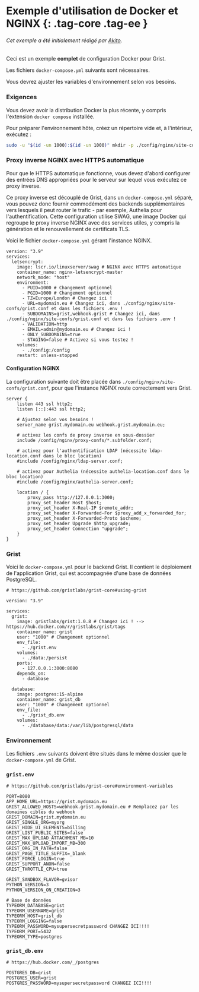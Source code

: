 Exemple d'utilisation de Docker et NGINX {: .tag-core .tag-ee }
====

###### Cet exemple a été initialement rédigé par [Akito](https://github.com/theAkito).

Ceci est un exemple **complet** de configuration Docker pour Grist.

Les fichiers `docker-compose.yml` suivants sont nécessaires.

Vous devrez ajuster les variables d'environnement selon vos besoins.

### Exigences

Vous devez avoir la distribution Docker la plus récente, y compris l'extension `docker compose` installée.

Pour préparer l'environnement hôte, créez un répertoire vide et, à l'intérieur, exécutez :

```bash
sudo -u "$(id -un 1000):$(id -un 1000)" mkdir -p ./config/nginx/site-confs ./data ./database/data
```

### Proxy inverse NGINX avec HTTPS automatique

Pour que le HTTPS automatique fonctionne, vous devez d'abord configurer des entrées DNS appropriées pour le serveur sur lequel vous exécutez ce proxy inverse.

Ce proxy inverse est découplé de Grist, dans un `docker-compose.yml` séparé, vous pouvez donc fournir commodément des backends supplémentaires vers lesquels il peut router le trafic - par exemple, Authelia pour l'authentification.
Cette configuration utilise SWAG, une image Docker qui regroupe le proxy inverse NGINX avec des services utiles, y compris la génération et le renouvellement de certificats TLS.

Voici le fichier `docker-compose.yml` gérant l'instance NGINX.
```docker
version: "3.9"
services:
  letsencrypt:
    image: lscr.io/linuxserver/swag # NGINX avec HTTPS automatique
    container_name: nginx-letsencrypt-master
    network_mode: "host"
    environment:
      - PUID=1000 # Changement optionnel
      - PGID=1000 # Changement optionnel
      - TZ=Europe/London # Changez ici !
      - URL=mydomain.eu # Changez ici, dans ./config/nginx/site-confs/grist.conf et dans les fichiers .env !
      - SUBDOMAINS=grist,webhook.grist # Changez ici, dans ./config/nginx/site-confs/grist.conf et dans les fichiers .env !
      - VALIDATION=http
      - EMAIL=admin@mydomain.eu # Changez ici !
      - ONLY_SUBDOMAINS=true
      - STAGING=false # Activez si vous testez !
    volumes:
      - ./config:/config
    restart: unless-stopped
```

#### Configuration NGINX

La configuration suivante doit être placée dans `./config/nginx/site-confs/grist.conf`, pour que l'instance NGINX route correctement vers Grist.
```nginx
server {
    listen 443 ssl http2;
    listen [::]:443 ssl http2;

    # Ajustez selon vos besoins !
    server_name grist.mydomain.eu webhook.grist.mydomain.eu;

    # activez les confs de proxy inverse en sous-dossier
    include /config/nginx/proxy-confs/*.subfolder.conf;

    # activez pour l'authentification LDAP (nécessite ldap-location.conf dans le bloc location)
    #include /config/nginx/ldap-server.conf;

    # activez pour Authelia (nécessite authelia-location.conf dans le bloc location)
    #include /config/nginx/authelia-server.conf;

    location / {
        proxy_pass http://127.0.0.1:3000;
        proxy_set_header Host $host;
        proxy_set_header X-Real-IP $remote_addr;
        proxy_set_header X-Forwarded-For $proxy_add_x_forwarded_for;
        proxy_set_header X-Forwarded-Proto $scheme;
        proxy_set_header Upgrade $http_upgrade;
        proxy_set_header Connection "upgrade";
    }
}
```

### Grist

Voici le `docker-compose.yml` pour le backend Grist.
Il contient le déploiement de l'application Grist, qui est accompagnée d'une base de données PostgreSQL.

```docker
# https://github.com/gristlabs/grist-core#using-grist

version: "3.9"

services:
  grist:
    image: gristlabs/grist:1.0.8 # Changez ici ! --> https://hub.docker.com/r/gristlabs/grist/tags
    container_name: grist
    user: "1000" # Changement optionnel
    env_file:
      - ./grist.env
    volumes:
      - ./data:/persist
    ports:
      - 127.0.0.1:3000:8080
    depends_on:
      - database

  database:
    image: postgres:15-alpine
    container_name: grist_db
    user: "1000" # Changement optionnel
    env_file:
      - ./grist_db.env
    volumes:
      - ./database/data:/var/lib/postgresql/data
```

### Environnement

Les fichiers `.env` suivants doivent être situés dans le même dossier que le `docker-compose.yml` de Grist.

### `grist.env`
```
# https://github.com/gristlabs/grist-core#environment-variables

PORT=8080
APP_HOME_URL=https://grist.mydomain.eu
GRIST_ALLOWED_HOSTS=webhook.grist.mydomain.eu # Remplacez par les domaines cibles du webhook
GRIST_DOMAIN=grist.mydomain.eu
GRIST_SINGLE_ORG=myorg
GRIST_HIDE_UI_ELEMENTS=billing
GRIST_LIST_PUBLIC_SITES=false
GRIST_MAX_UPLOAD_ATTACHMENT_MB=10
GRIST_MAX_UPLOAD_IMPORT_MB=300
GRIST_ORG_IN_PATH=false
GRIST_PAGE_TITLE_SUFFIX=_blank
GRIST_FORCE_LOGIN=true
GRIST_SUPPORT_ANON=false
GRIST_THROTTLE_CPU=true

GRIST_SANDBOX_FLAVOR=gvisor
PYTHON_VERSION=3
PYTHON_VERSION_ON_CREATION=3

# Base de données
TYPEORM_DATABASE=grist
TYPEORM_USERNAME=grist
TYPEORM_HOST=grist_db
TYPEORM_LOGGING=false
TYPEORM_PASSWORD=mysupersecretpassword CHANGEZ ICI!!!!
TYPEORM_PORT=5432
TYPEORM_TYPE=postgres
```

### `grist_db.env`
```
# https://hub.docker.com/_/postgres

POSTGRES_DB=grist
POSTGRES_USER=grist
POSTGRES_PASSWORD=mysupersecretpassword CHANGEZ ICI!!!!
```